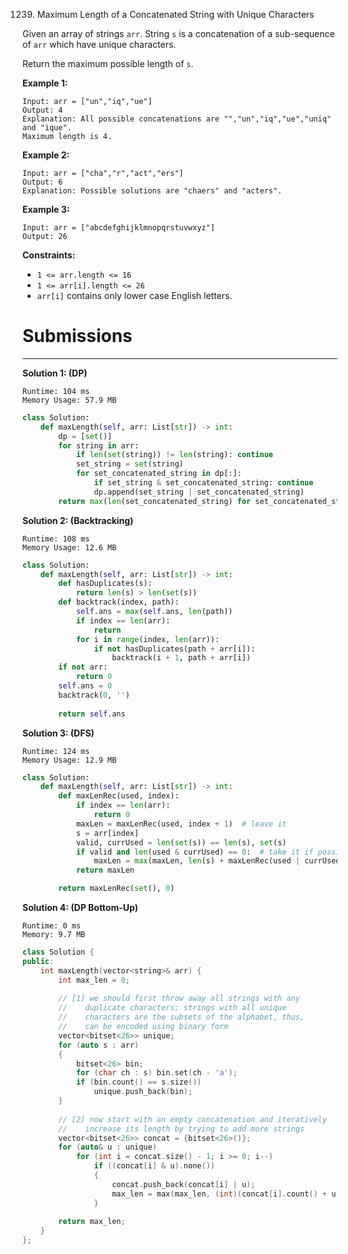 1239. Maximum Length of a Concatenated String with Unique Characters

Given an array of strings `arr`. String `s` is a concatenation of a sub-sequence of `arr` which have unique characters.

Return the maximum possible length of `s`.

 

**Example 1:**
```
Input: arr = ["un","iq","ue"]
Output: 4
Explanation: All possible concatenations are "","un","iq","ue","uniq" and "ique".
Maximum length is 4.
```

**Example 2:**
```
Input: arr = ["cha","r","act","ers"]
Output: 6
Explanation: Possible solutions are "chaers" and "acters".
```

**Example 3:**
```
Input: arr = ["abcdefghijklmnopqrstuvwxyz"]
Output: 26
```

**Constraints:**

* `1 <= arr.length <= 16`
* `1 <= arr[i].length <= 26`
* `arr[i]` contains only lower case English letters.

# Submissions
---
**Solution 1: (DP)**
```
Runtime: 104 ms
Memory Usage: 57.9 MB
```
```python
class Solution:
    def maxLength(self, arr: List[str]) -> int:
        dp = [set()]
        for string in arr:
            if len(set(string)) != len(string): continue
            set_string = set(string)
            for set_concatenated_string in dp[:]:
                if set_string & set_concatenated_string: continue
                dp.append(set_string | set_concatenated_string)
        return max(len(set_concatenated_string) for set_concatenated_string in dp)
```

**Solution 2: (Backtracking)**
```
Runtime: 108 ms
Memory Usage: 12.6 MB
```
```python
class Solution:
    def maxLength(self, arr: List[str]) -> int:
        def hasDuplicates(s):
            return len(s) > len(set(s))
        def backtrack(index, path):
            self.ans = max(self.ans, len(path))
            if index == len(arr):
                return
            for i in range(index, len(arr)):
                if not hasDuplicates(path + arr[i]):
                    backtrack(i + 1, path + arr[i])
        if not arr:
            return 0
        self.ans = 0
        backtrack(0, '')
        
        return self.ans
```

**Solution 3: (DFS)**
```
Runtime: 124 ms
Memory Usage: 12.9 MB
```
```python
class Solution:
    def maxLength(self, arr: List[str]) -> int:
        def maxLenRec(used, index):
            if index == len(arr):
                return 0
            maxLen = maxLenRec(used, index + 1)  # leave it
            s = arr[index]
            valid, currUsed = len(set(s)) == len(s), set(s)
            if valid and len(used & currUsed) == 0:  # take it if possible
                maxLen = max(maxLen, len(s) + maxLenRec(used | currUsed, index + 1))
            return maxLen

        return maxLenRec(set(), 0)
```

**Solution 4: (DP Bottom-Up)**
```
Runtime: 0 ms
Memory: 9.7 MB
```
```c++
class Solution {
public:
    int maxLength(vector<string>& arr) {
        int max_len = 0;
        
        // [1] we should first throw away all strings with any
        //    duplicate characters; strings with all unique 
        //    characters are the subsets of the alphabet, thus,
        //    can be encoded using binary form
        vector<bitset<26>> unique;
        for (auto s : arr)
        {
            bitset<26> bin;
            for (char ch : s) bin.set(ch - 'a');
            if (bin.count() == s.size())
                unique.push_back(bin);
        }
        
        // [2] now start with an empty concatenation and iteratively
        //    increase its length by trying to add more strings
        vector<bitset<26>> concat = {bitset<26>()};
        for (auto& u : unique)
            for (int i = concat.size() - 1; i >= 0; i--)
                if ((concat[i] & u).none())
                {
                    concat.push_back(concat[i] | u);
                    max_len = max(max_len, (int)(concat[i].count() + u.count()));
                }
        
        return max_len;
    }
};
```
